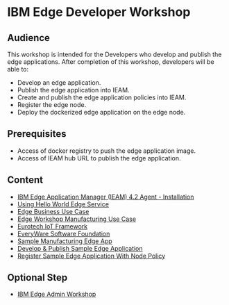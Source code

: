 # IBM Edge Developer Workshop

## Audience

This workshop is intended for the Developers who develop and publish the edge applications. 
After completion of this workshop, developers will be able to:
- Develop an edge application.
- Publish the edge application into IEAM.
- Create and publish the edge application policies into IEAM.
- Register the edge node.
- Deploy the dockerized edge application on the edge node.

## Prerequisites

- Access of docker registry to push the edge application image.
- Access of IEAM hub URL to publish the edge application.

## Content

- [IBM Edge Application Manager (IEAM) 4.2 Agent - Installation](ieam42-agent-deploy.md)
- [Using Hello World Edge Service](helloworld-app.md)
- [Edge Business Use Case](edge-usecase.md)
- [Edge Workshop Manufacturing Use Case](edge-manufacturing-usecase.md)
- [Eurotech IoT Framework](eurotech-iot-framework.md)
- [EveryWare Software Foundation](esf.md)
- [Sample Manufacturing Edge App](sample-edge-app.md)
- [Develop & Publish Sample Edge Application](sample-edge-app-publish.md)
- [Register Sample Edge Application With Node Policy](sample-edge-app-register.md)

## Optional Step

- [IBM Edge Admin Workshop](edge-workshop-admin.md)